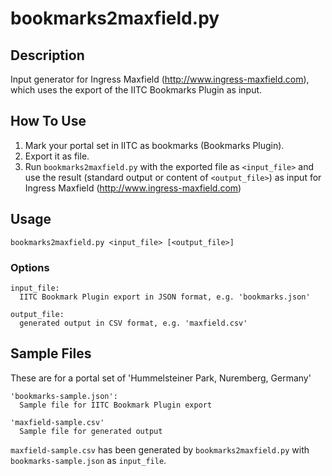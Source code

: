 # bookmarks2maxfield.py

## Description

Input generator for Ingress Maxfield (http://www.ingress-maxfield.com), which
uses the export of the IITC Bookmarks Plugin as input.

## How To Use

1. Mark your portal set in IITC as bookmarks (Bookmarks Plugin).
2. Export it as file.
3. Run `bookmarks2maxfield.py` with the exported file as `<input_file>` and
use the result (standard output or content of `<output_file>`) as input for
Ingress Maxfield (http://www.ingress-maxfield.com)

## Usage

```
bookmarks2maxfield.py <input_file> [<output_file>]
```

### Options

```
input_file:
  IITC Bookmark Plugin export in JSON format, e.g. 'bookmarks.json'

output_file:
  generated output in CSV format, e.g. 'maxfield.csv'
```

## Sample Files
These are for a portal set of 'Hummelsteiner Park, Nuremberg, Germany'

```
'bookmarks-sample.json':
  Sample file for IITC Bookmark Plugin export

'maxfield-sample.csv'
  Sample file for generated output
```

`maxfield-sample.csv` has been generated by `bookmarks2maxfield.py` with
`bookmarks-sample.json` as `input_file`.
